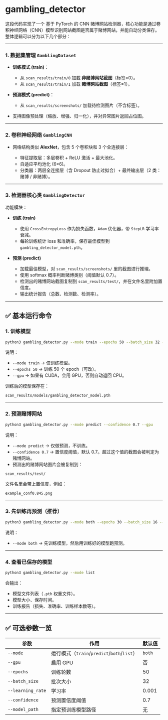 # gambling_detector

这段代码实现了一个 基于 PyTorch 的 CNN 赌博网站检测器，核心功能是通过卷积神经网络（CNN）模型识别网站截图是否属于赌博网站，并能自动分类保存。整体逻辑可以分为以下几个部分：

---

### 1. 数据集管理 `GamblingDataset`

* **训练模式 (train)**：

  * 从 `scan_results/train/0` 加载 **非赌博网站截图**（标签=0）。
  * 从 `scan_results/train/1` 加载 **赌博网站截图**（标签=1）。
* **预测模式 (predict)**：

  * 从 `scan_results/screenshots/` 加载待检测图片（不含标签）。
* 支持图像预处理（缩放、增强、归一化），并对异常图片返回占位图。

---

### 2. 卷积神经网络 `GamblingCNN`

* 网络结构类似 **AlexNet**，包含 5 个卷积块和 3 个全连接层：

  * 特征提取层：多层卷积 + ReLU 激活 + 最大池化。
  * 自适应平均池化 (6×6)。
  * 分类器：两层全连接层（含 Dropout 防止过拟合）+ 最终输出层（2 类：赌博 / 非赌博）。

---

### 3. 检测器核心类 `GamblingDetector`

功能模块：

* **训练 (train)**

  * 使用 `CrossEntropyLoss` 作为损失函数，`Adam` 优化器，带 `StepLR` 学习率衰减。
  * 每轮训练统计 loss 和准确率，保存最佳模型到 `gambling_detector_model.pth`。

* **预测 (predict)**

  * 加载最佳模型，对 `scan_results/screenshots/` 里的截图进行推理。
  * 使用 softmax 概率判断赌博类别（阈值默认 0.7）。
  * 检测出的赌博网站截图复制到 `scan_results/test/`，并在文件名里附加置信度。
  * 输出统计报告（总数、检测数、检测率）。

---


## ✅ 基本运行命令

### 1. 训练模型

```bash
python3 gambling_detector.py --mode train --epochs 50 --batch_size 32 --learning_rate 0.001 --gpu
```

说明：

* `--mode train` → 仅训练模型。
* `--epochs 50` → 训练 50 个 epoch（可改）。
* `--gpu` → 如果有 CUDA，会用 GPU，否则自动退回 CPU。

训练后的模型保存在：

```
scan_results/models/gambling_detector_model.pth
```

---

### 2. 预测赌博网站

```bash
python3 gambling_detector.py --mode predict --confidence 0.7 --gpu
```

说明：

* `--mode predict` → 仅做预测，不训练。
* `--confidence 0.7` → 置信度阈值，默认 0.7。超过这个值的截图会被判定为赌博网站。
* 预测出的赌博网站图片会被复制到：

```
scan_results/test/
```

文件名里会带上置信度，例如：

```
example_conf0.845.png
```

---

### 3. 先训练再预测（推荐）

```bash
python3 gambling_detector.py --mode both --epochs 30 --batch_size 16 --gpu
```

说明：

* `--mode both` → 先训练模型，然后用训练好的模型跑预测。

---

### 4. 查看已保存的模型

```bash
python3 gambling_detector.py --mode list
```

会输出：

* 模型文件列表（`.pth` 权重文件）。
* 模型大小、保存时间。
* 训练报告（损失、准确率、训练样本数等）。

---

## ✅ 可选参数一览

| 参数                | 作用                                    | 默认值    |
| ----------------- | ------------------------------------- | ------ |
| `--mode`          | 运行模式（`train`/`predict`/`both`/`list`） | `both` |
| `--gpu`           | 启用 GPU                                | 否      |
| `--epochs`        | 训练轮数                                  | 50     |
| `--batch_size`    | 批次大小                                  | 32     |
| `--learning_rate` | 学习率                                   | 0.001  |
| `--confidence`    | 预测置信度阈值                               | 0.7    |
| `--model_path`    | 指定预训练模型路径                             | 无      |

